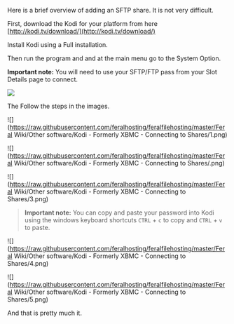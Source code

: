 
Here is a brief overview of adding an SFTP share. It is not very difficult.

First, download the Kodi for your platform from here [http://kodi.tv/download/](http://kodi.tv/download/)

Install Kodi using a Full installation.

Then run the program and and at the main menu go to the System Option.

**Important note:** You will need to use your SFTP/FTP pass from your Slot Details page to connect.

![](https://raw.github.com/feralhosting/feralfilehosting/master/Feral%20Wiki/General/Your%20Feral%20slot%20is%20active%20-%20Part%201%20-%20The%20Account%20Manager/02%20slot%20detail%201.png)

The Follow the steps in the images.

![](https://raw.githubusercontent.com/feralhosting/feralfilehosting/master/Feral Wiki/Other software/Kodi - Formerly XBMC - Connecting to Shares/1.png)

![](https://raw.githubusercontent.com/feralhosting/feralfilehosting/master/Feral Wiki/Other software/Kodi - Formerly XBMC - Connecting to Shares/.png)

![](https://raw.githubusercontent.com/feralhosting/feralfilehosting/master/Feral Wiki/Other software/Kodi - Formerly XBMC - Connecting to Shares/3.png)

> **Important note:** You can copy and paste your password into Kodi using the windows keyboard shortcuts `CTRL` + `c` to copy and `CTRL` + `v` to paste.

![](https://raw.githubusercontent.com/feralhosting/feralfilehosting/master/Feral Wiki/Other software/Kodi - Formerly XBMC - Connecting to Shares/4.png)

![](https://raw.githubusercontent.com/feralhosting/feralfilehosting/master/Feral Wiki/Other software/Kodi - Formerly XBMC - Connecting to Shares/5.png)

And that is pretty much it.


